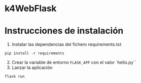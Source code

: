 # k4WebFlask

# Instrucciones de instalación

1. Instalar las dependencias del fichero requirements.txt

```
pip install -r requirements
```

2. Crear la variable de entorno `FLASK_APP` con el valor `hello.py``
3. Lanzar la aplicación

```
flask run
```
